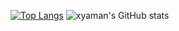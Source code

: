 [![Top Langs](https://github-readme-stats.vercel.app/api/top-langs/?username=xyaman&langs_count=6&hide=html,makefile,logos,css&layout=compact)](https://github.com/xyaman/)
![xyaman's GitHub stats](https://github-readme-stats.vercel.app/api?username=xyaman&show_icons=true&count_private=true)

<!--
**xyaman/xyaman** is a ✨ _special_ ✨ repository because its `README.md` (this file) appears on your GitHub profile.

Here are some ideas to get you started:

- 🔭 I’m currently working on ...
- 🌱 I’m currently learning ...
- 👯 I’m looking to collaborate on ...
- 🤔 I’m looking for help with ...
- 💬 Ask me about ...
- 📫 How to reach me: ...
- 😄 Pronouns: ...
- ⚡ Fun fact: ...
-->
